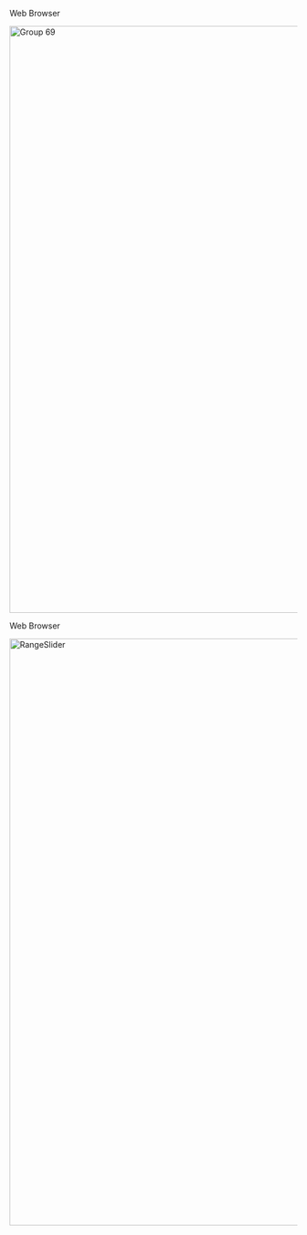 Web Browser

<img width="1028" alt="Group 69" src="https://github.com/UlianaGritchina/ComponentsKit/assets/95241900/a63975ad-1cdb-472e-9109-73666ce0ab2d">

Web Browser

<img width="1028" alt="RangeSlider" src="https://github.com/UlianaGritchina/ComponentsKit/assets/95241900/79bf5f84-7464-418f-81df-a719196b8366">
